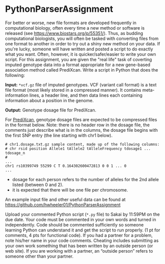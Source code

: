 # PythonParserAssignment

For better or worse, new file formats are developed frequently in computational biology, often every time a new method or software is released (see <https://www.biostars.org/p/55351/>). Thus, as budding computational biologists, you will often be tasked with converting files from one format to another in order to try out a shiny new method on your data. If you're lucky, someone will have written and posted a script to do exactly what you want. Often, however, it is quicker/safer/easier to write your own script. For this assignment, you are given the "real life" task of coverting imputed genotype data into a format appropriate for a new gene-based association method called PrediXcan. Write a script in Python that does the following:

**Input:** `*vcf.gz` file of imputed genotypes. VCF (variant call format) is a text file format (most likely stored in a compressed manner). It contains meta-information lines, a header line, and then data lines each containing information about a position in the genome.

**Output:** Genotype dosage file for PrediXcan.

For <a href="https://github.com/hakyimlab/PrediXcan/tree/master/Software">PrediXcan</a>, genotype dosage files are expected to be compressed files in the format below. Note: there is no header row in the dosage file, the comments just describe what is in the columns, the dosage file begins with the first SNP entry (the line starting with chr1 below).

```
# chr1.dosage.txt.gz sample content, made up of the following columns:
# chr rsid position Allele1 tAllele2 tAlleleFrequency tdosage1 ... tdosage_n
#
...
chr1 rs10399749 55299 C T 0.164302600472813 0 0 1 ... 0
...
```

- dosage for each person refers to the number of alleles for the 2nd allele listed (between 0 and 2).
- it is expected that there will be one file per chromosome.

An example input file and other useful data can be found at <https://github.com/hwheeler01/PythonParserAssignment>

Upload your commented Python script (`*.py` file) to Sakai by 11:59PM on the due date. Your code must be commented in your own words and turned in independently. Code should be commented sufficiently so someone learning Python can understand it and get the script to run properly. (1 pt for comments, 4 pts for functional code). If you had a partner for a problem, note his/her name in your code comments. Cheating includes submitting as your own work something that has been written by an outside person (or web site). If you are working with a partner, an “outside person” refers to someone other than your partner.
